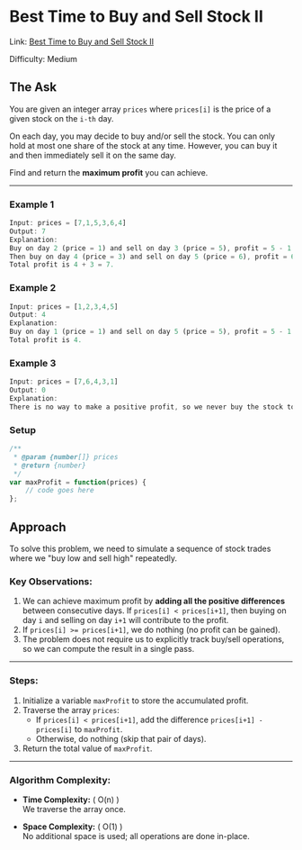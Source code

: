 # Best Time to Buy and Sell Stock II

Link: [Best Time to Buy and Sell Stock II](https://leetcode.com/explore/interview/card/top-interview-questions-easy/92/array/564/)

Difficulty: Medium

## The Ask

You are given an integer array `prices` where `prices[i]` is the price of a given stock on the `i-th` day.

On each day, you may decide to buy and/or sell the stock. You can only hold at most one share of the stock at any time. However, you can buy it and then immediately sell it on the same day.

Find and return the **maximum profit** you can achieve.

---

### Example 1

```javascript
Input: prices = [7,1,5,3,6,4]
Output: 7
Explanation: 
Buy on day 2 (price = 1) and sell on day 3 (price = 5), profit = 5 - 1 = 4.
Then buy on day 4 (price = 3) and sell on day 5 (price = 6), profit = 6 - 3 = 3.
Total profit is 4 + 3 = 7.
```

### Example 2

```javascript
Input: prices = [1,2,3,4,5]
Output: 4
Explanation: 
Buy on day 1 (price = 1) and sell on day 5 (price = 5), profit = 5 - 1 = 4.
Total profit is 4.
```

### Example 3

```javascript
Input: prices = [7,6,4,3,1]
Output: 0
Explanation: 
There is no way to make a positive profit, so we never buy the stock to achieve the maximum profit of 0.
```

### Setup

```javascript
/**
 * @param {number[]} prices
 * @return {number}
 */
var maxProfit = function(prices) {
    // code goes here
};
```

## Approach

To solve this problem, we need to simulate a sequence of stock trades where we "buy low and sell high" repeatedly.

### Key Observations:
1. We can achieve maximum profit by **adding all the positive differences** between consecutive days. If `prices[i] < prices[i+1]`, then buying on day `i` and selling on day `i+1` will contribute to the profit.
2. If `prices[i] >= prices[i+1]`, we do nothing (no profit can be gained).
3. The problem does not require us to explicitly track buy/sell operations, so we can compute the result in a single pass.

---

### Steps:
1. Initialize a variable `maxProfit` to store the accumulated profit.
2. Traverse the array `prices`:
   - If `prices[i] < prices[i+1]`, add the difference `prices[i+1] - prices[i]` to `maxProfit`.
   - Otherwise, do nothing (skip that pair of days).
3. Return the total value of `maxProfit`.

---

### Algorithm Complexity:
- **Time Complexity:** \( O(n) \)  
  We traverse the array once.

- **Space Complexity:** \( O(1) \)  
  No additional space is used; all operations are done in-place.